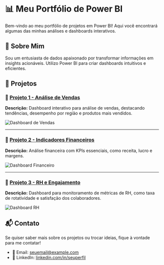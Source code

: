 # 📊 Meu Portfólio de Power BI

Bem-vindo ao meu portfólio de projetos em Power BI! Aqui você encontrará algumas das minhas análises e dashboards interativos.

## 🚀 Sobre Mim
Sou um entusiasta de dados apaixonado por transformar informações em insights acionáveis. Utilizo Power BI para criar dashboards intuitivos e eficientes.

## 📂 Projetos

### 📌 [Projeto 1 - Análise de Vendas](./projeto1/)
**Descrição:** Dashboard interativo para análise de vendas, destacando tendências, desempenho por região e produtos mais vendidos.

![Dashboard de Vendas](./projeto1/captura.png)

---

### 📌 [Projeto 2 - Indicadores Financeiros](./projeto2/)
**Descrição:** Análise financeira com KPIs essenciais, como receita, lucro e margens.

![Dashboard Financeiro](./projeto2/captura.png)

---

### 📌 [Projeto 3 - RH e Engajamento](./projeto3/)
**Descrição:** Dashboard para monitoramento de métricas de RH, como taxa de rotatividade e satisfação dos colaboradores.

![Dashboard RH](./projeto3/captura.png)

## 📬 Contato
Se quiser saber mais sobre os projetos ou trocar ideias, fique à vontade para me contatar!

- 📧 Email: [seuemail@example.com](alex113santos@Outlook.com)
- 🔗 LinkedIn: [linkedin.com/in/seuperfil](https://www.linkedin.com/in/alex-santos-analista/)
